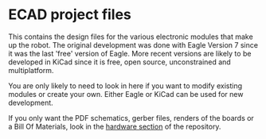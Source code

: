 # ECAD project files

This contains the design files for the various electronic modules that make up the robot. The original development was done with Eagle Version 7 since it was the last 'free' version of Eagle. More recent versions are likely to be developed in KiCad since it is free, open source, unconstrained and multiplatform. 

You are only likely to need to look in here if you want to modify existing modules or create your own. Either Eagle or KiCad can be used for new development.

If you only want the PDF schematics, gerber files, renders of the boards or a Bill Of Materials, look in the [hardware section](https://github.com/ukmars/ukmarsbot/tree/master/hardware) of the repository. 